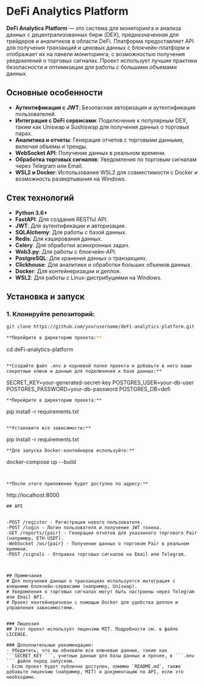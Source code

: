 # DeFi Analytics Platform

**DeFi Analytics Platform** — это система для мониторинга и анализа данных с децентрализованных бирж (DEX), предназначенная для трейдеров и аналитиков в области DeFi. Платформа предоставляет API для получения транзакций и ценовых данных с блокчейн-платформ и отображает их на панели мониторинга, с возможностью получения уведомлений о торговых сигналах. Проект использует лучшие практики безопасности и оптимизации для работы с большими объемами данных.

## Основные особенности

- **Аутентификация с JWT**: Безопасная авторизация и аутентификация пользователей.
- **Интеграция с DeFi сервисами**: Подключение к популярным DEX, таким как Uniswap и Sushiswap для получения данных о торговых парах.
- **Аналитика и отчеты**: Генерация отчетов с торговыми данными, включая объемы и тренды.
- **WebSocket API**: Получение данных в реальном времени.
- **Обработка торговых сигналов**: Уведомления по торговым сигналам через Telegram или Email.
- **WSL2 и Docker**: Использование WSL2 для совместимости с Docker и возможность развертывания на Windows.

## Стек технологий

- **Python 3.6+**
- **FastAPI**: Для создания RESTful API.
- **JWT**: Для аутентификации и авторизации.
- **SQLAlchemy**: Для работы с базой данных.
- **Redis**: Для кэширования данных.
- **Celery**: Для обработки асинхронных задач.
- **Web3.py**: Для работы с блокчейн-API.
- **PostgreSQL**: Для хранения данных о транзакциях.
- **Clickhouse**: Для аналитики и обработки больших объемов данных.
- **Docker**: Для контейнеризации и деплоя.
- **WSL2**: Для работы с Linux-дистрибуциями на Windows.

## Установка и запуск

### 1. Клонируйте репозиторий:
```bash
git clone https://github.com/yourusername/deFi-analytics-platform.git

**Перейдите в директорию проекта:**
```
cd deFi-analytics-platform
```

**Создайте файл .env в корневой папке проекта и добавьте в него ваши секретные ключи и данные для подключения к базе данных:**
```
SECRET_KEY=your-generated-secret-key
POSTGRES_USER=your-db-user
POSTGRES_PASSWORD=your-db-password
POSTGRES_DB=defi
```
**Перейдите в директорию проекта:**
```
pip install -r requirements.txt
```

**Установите все зависимости:**
```
pip install -r requirements.txt
```
**Для запуска Docker-контейнеров используйте:**
```
docker-compose up --build

```


**После этого приложение будет доступно по адресу:**
```
http://localhost:8000

```
## API


-POST /register - Регистрация нового пользователя.
-POST /login - Логин пользователя и получение JWT токена.
-GET /reports/{pair} - Генерация отчетов для указанного торгового Pair (например, ETH-USDT).
-WebSocket /ws/{pair} - Получение данных о торговом Pair в реальном времени.
-POST /signals - Отправка торговых сигналов на Email или Telegram.



## Примечания
# Для получения данных о транзакциях используется интеграция с внешними блокчейн-сервисами (например, Uniswap).
# Уведомления о торговых сигналах могут быть настроены через Telegram или Email API.
# Проект контейнеризован с помощью Docker для удобства деплоя и управления зависимостями.


### Лицензия
## Этот проект использует лицензию MIT. Подробности см. в файле LICENSE.

### Дополнительные рекомендации:
- Убедитесь, что вы обновили все ключевые данные, такие как ```SECRET_KEY ```, учетные данные для базы данных и прочее, в ```.env ``` файле перед запуском.
- Если проект будет публично доступен, помимо `README.md`, также добавьте лицензию (например, MIT) и документацию по API, если это необходимо.



